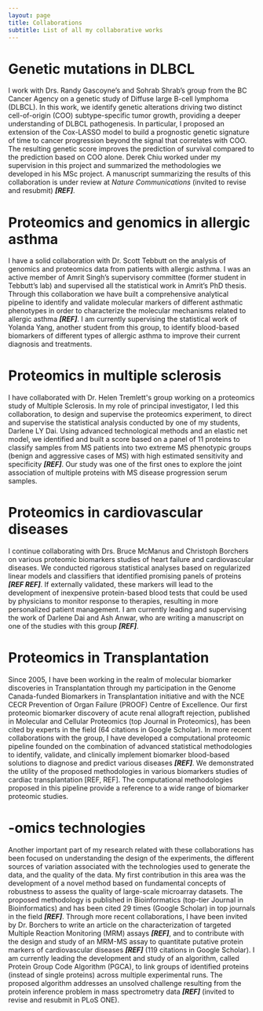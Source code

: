 ```yaml
---
layout: page
title: Collaborations
subtitle: List of all my collaborative works
---
```


# Genetic mutations in DLBCL
I work with Drs. Randy Gascoyne’s and Sohrab Shrab’s group from the BC Cancer Agency on a genetic study of Diffuse large B-cell lymphoma (DLBCL). In this work, we identify genetic alterations driving two distinct cell-of-origin (COO) subtype-specific tumor growth, providing a deeper understanding of DLBCL pathogenesis. In particular, I proposed an extension of the Cox-LASSO model to build a prognostic genetic signature of time to cancer progression beyond the signal that correlates with COO. The resulting genetic score improves the prediction of survival compared to the prediction based on COO alone. Derek Chiu worked under my supervision in this project and summarized the methodologies we developed in his MSc project. A manuscript summarizing the results of this collaboration is under review at *Nature Communications* (invited to revise and resubmit) ***[REF]***.

# Proteomics and genomics in allergic asthma
I have a solid collaboration with Dr. Scott Tebbutt on the analysis of genomics and proteomics data from patients with allergic asthma. I was an active member of Amrit Singh’s supervisory committee (former student in Tebbutt’s lab) and supervised all the statistical work in Amrit’s PhD thesis. Through this collaboration we have built a comprehensive analytical pipeline to identify and validate molecular markers of different asthmatic phenotypes in order to characterize the molecular mechanisms related to allergic asthma ***[REF]***. I am currently supervising the statistical work of Yolanda Yang, another student from this group, to identify blood-based biomarkers of different types of allergic asthma to improve their current diagnosis and treatments.

# Proteomics in multiple sclerosis
I have collaborated with Dr. Helen Tremlett's group working on a proteomics study of Multiple Sclerosis. In my role of principal investigator, I led this collaboration, to design and supervise the proteomics experiment, to direct and supervise the statistical analysis conducted by one of my students, Darlene LY Dai. Using advanced technological methods and an elastic net model, we identified and built a score based on a panel of 11 proteins to classify samples from MS patients into two extreme MS phenotypic groups (benign and aggressive cases of MS) with high estimated sensitivity and specificity ***[REF]***. Our study was one of the first ones to explore the joint association of multiple proteins with MS disease progression serum samples.  

# Proteomics in cardiovascular diseases
I continue collaborating with Drs. Bruce McManus and Christoph Borchers on various proteomic biomarkers studies of heart failure and cardiovascular diseases. We conducted rigorous statistical analyses based on regularized linear models and classifiers that identified promising panels of proteins ***[REF REF]***. If externally validated, these markers will lead to the development of inexpensive protein-based blood tests that could be used by physicians to monitor response to therapies, resulting in more personalized patient management. I am currently leading and supervising the work of Darlene Dai and Ash Anwar, who are writing a manuscript on one of the studies with this group ***[REF]***.

# Proteomics in Transplantation
Since 2005, I have been working in the realm of molecular biomarker discoveries in Transplantation through my participation in the Genome Canada-funded Biomarkers in Transplantation initiative and with the NCE CECR Prevention of Organ Failure (PROOF) Centre of Excellence. Our first proteomic biomarker discovery of acute renal allograft rejection, published in Molecular and Cellular Proteomics (top Journal in Proteomics), has been cited by experts in the field (64 citations in Google Scholar). In more recent collaborations with the group, I have developed a computational proteomic pipeline founded on the combination of advanced statistical methodologies to identify, validate, and clinically implement biomarker blood-based solutions to diagnose and predict various diseases ***[REF]***. We demonstrated the utility of the proposed methodologies in various biomarkers studies of cardiac transplantation [REF, REF]. The computational methodologies proposed in this pipeline provide a reference to a wide range of biomarker proteomic studies.

# -omics technologies
Another important part of my research related with these collaborations has been focused on understanding the design of the experiments, the different sources of variation associated with the technologies used to generate the data, and the quality of the data. My first contribution in this area was the development of a novel method based on fundamental concepts of robustness to assess the quality of large-scale microarray datasets. The proposed methodology is published in Bioinformatics (top-tier Journal in Bioinformatics) and has been cited 29 times (Google Scholar) in top journals in the field ***[REF]***. Through more recent collaborations, I have been invited by Dr. Borchers to write an article on the characterization of targeted Multiple Reaction Monitoring (MRM) assays ***[REF]***, and to contribute with the design and study of an MRM-MS assay to quantitate putative protein markers of cardiovascular diseases ***[REF]*** (119 citations in Google Scholar). I am currently leading the development and study of an algorithm, called Protein Group Code Algorithm (PGCA), to link groups of identified proteins (instead of single proteins) across multiple experimental runs. The proposed algorithm addresses an unsolved challenge resulting from the protein inference problem in mass spectrometry data ***[REF]*** (invited to revise and resubmit in PLoS ONE).
